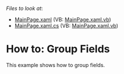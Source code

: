 <!-- default file list -->
*Files to look at*:

* [MainPage.xaml](./CS/DXPivotGrid_GroupingFields/MainPage.xaml) (VB: [MainPage.xaml.vb](./VB/DXPivotGrid_GroupingFields/MainPage.xaml.vb))
* [MainPage.xaml.cs](./CS/DXPivotGrid_GroupingFields/MainPage.xaml.cs) (VB: [MainPage.xaml.vb](./VB/DXPivotGrid_GroupingFields/MainPage.xaml.vb))
<!-- default file list end -->
# How to: Group Fields


<p>This example shows how to group fields.</p><br />


<br/>



